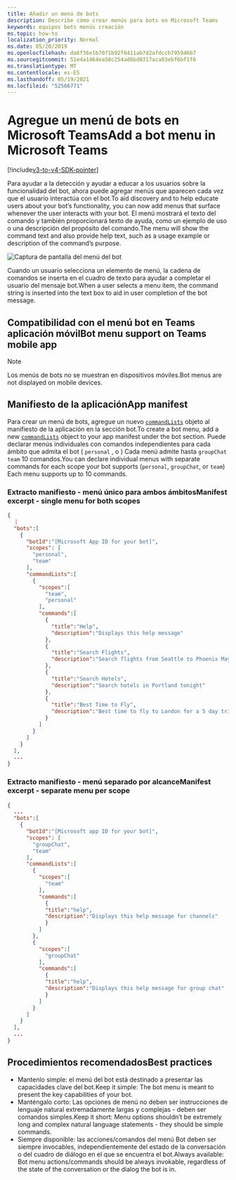 ```yaml
---
title: Añadir un menú de bots
description: Describe cómo crear menús para bots en Microsoft Teams
keywords: equipos bots menús creación
ms.topic: how-to
localization_priority: Normal
ms.date: 05/20/2019
ms.openlocfilehash: da6f36e1b7071b92f6411ab7d2afdccb795946b7
ms.sourcegitcommit: 51e4a1464ea58c254ad6bd0317aca03ebf6bf1f6
ms.translationtype: MT
ms.contentlocale: es-ES
ms.lasthandoff: 05/19/2021
ms.locfileid: "52566771"
---
```

# <a name="add-a-bot-menu-in-microsoft-teams"></a><span data-ttu-id="4572d-104">Agregue un menú de bots en Microsoft Teams</span><span class="sxs-lookup"><span data-stu-id="4572d-104">Add a bot menu in Microsoft Teams</span></span>

[!include[v3-to-v4-SDK-pointer](~/includes/v3-to-v4-pointer-bots.md)]

<span data-ttu-id="4572d-105">Para ayudar a la detección y ayudar a educar a los usuarios sobre la funcionalidad del bot, ahora puede agregar menús que aparecen cada vez que el usuario interactúa con el bot.</span><span class="sxs-lookup"><span data-stu-id="4572d-105">To aid discovery and to help educate users about your bot’s functionality, you can now add menus that surface whenever the user interacts with your bot.</span></span> <span data-ttu-id="4572d-106">El menú mostrará el texto del comando y también proporcionará texto de ayuda, como un ejemplo de uso o una descripción del propósito del comando.</span><span class="sxs-lookup"><span data-stu-id="4572d-106">The menu will show the command text and also provide help text, such as a usage example or description of the command’s purpose.</span></span>

![Captura de pantalla del menú del bot](~/assets/images/bots/bot-menus-bot-menu-sample.png)

<span data-ttu-id="4572d-108">Cuando un usuario selecciona un elemento de menú, la cadena de comandos se inserta en el cuadro de texto para ayudar a completar el usuario del mensaje bot.</span><span class="sxs-lookup"><span data-stu-id="4572d-108">When a user selects a menu item, the command string is inserted into the text box to aid in user completion of the bot message.</span></span>

## <a name="bot-menu-support-on-teams-mobile-app"></a><span data-ttu-id="4572d-109">Compatibilidad con el menú bot en Teams aplicación móvil</span><span class="sxs-lookup"><span data-stu-id="4572d-109">Bot menu support on Teams mobile app</span></span>
> [!NOTE] 
> <span data-ttu-id="4572d-110">Los menús de bots no se muestran en dispositivos móviles.</span><span class="sxs-lookup"><span data-stu-id="4572d-110">Bot menus are not displayed on mobile devices.</span></span>

## <a name="app-manifest"></a><span data-ttu-id="4572d-111">Manifiesto de la aplicación</span><span class="sxs-lookup"><span data-stu-id="4572d-111">App manifest</span></span>

<span data-ttu-id="4572d-112">Para crear un menú de bots, agregue un nuevo [`commandLists`](~/resources/schema/manifest-schema.md#botscommandlists) objeto al manifiesto de la aplicación en la sección bot.</span><span class="sxs-lookup"><span data-stu-id="4572d-112">To create a bot menu, add a new [`commandLists`](~/resources/schema/manifest-schema.md#botscommandlists) object to your app manifest under the bot section.</span></span> <span data-ttu-id="4572d-113">Puede declarar menús individuales con comandos independientes para cada ámbito que admita el bot ( `personal` , o ) Cada menú admite hasta `groupChat` `team` 10 comandos.</span><span class="sxs-lookup"><span data-stu-id="4572d-113">You can declare individual menus with separate commands for each scope your bot supports (`personal`, `groupChat`, or `team`) Each menu supports up to 10 commands.</span></span>

### <a name="manifest-excerpt---single-menu-for-both-scopes"></a><span data-ttu-id="4572d-114">Extracto manifiesto - menú único para ambos ámbitos</span><span class="sxs-lookup"><span data-stu-id="4572d-114">Manifest excerpt - single menu for both scopes</span></span>

```json
{
  ⋮
  "bots":[
    {
      "botId":"[Microsoft App ID for your bot]",
      "scopes": [
        "personal",
        "team"
      ],
      "commandLists":[
        {
          "scopes":[
            "team",
            "personal"
          ],
          "commands":[
            {
              "title":"Help",
              "description":"Displays this help message"
            },
            {
              "title":"Search Flights",
              "description":"Search flights from Seattle to Phoenix May 2-5 departing after 3pm"
            },
            {
              "title":"Search Hotels",
              "description":"Search hotels in Portland tonight"
            },
            {
              "title":"Best Time to Fly",
              "description":"Best time to fly to London for a 5 day trip this summer"
            }
          ]
        }
      ]
    }
  ],
  ...
}
```

### <a name="manifest-excerpt---separate-menu-per-scope"></a><span data-ttu-id="4572d-115">Extracto manifiesto - menú separado por alcance</span><span class="sxs-lookup"><span data-stu-id="4572d-115">Manifest excerpt - separate menu per scope</span></span>

```json
{
  ...
  "bots":[
    {
      "botId":"[Microsoft app ID for your bot]",
      "scopes": [
        "groupChat",
        "team"
      ],
      "commandLists":[
        {
          "scopes":[
            "team"
          ],
          "commands":[
            {
            "title":"help",
            "description":"Displays this help message for channels"
            }
          ]
        },
        {
          "scopes":[
            "groupChat"
          ],
          "commands":[
            {
            "title":"help",
            "description":"Displays this help message for group chat"
            }
          ]
        }
      ]
    }
  ],
  ...
}
```

## <a name="best-practices"></a><span data-ttu-id="4572d-116">Procedimientos recomendados</span><span class="sxs-lookup"><span data-stu-id="4572d-116">Best practices</span></span>

* <span data-ttu-id="4572d-117">Mantenlo simple: el menú del bot está destinado a presentar las capacidades clave del bot.</span><span class="sxs-lookup"><span data-stu-id="4572d-117">Keep it simple: The bot menu is meant to present the key capabilities of your bot.</span></span>
* <span data-ttu-id="4572d-118">Manténgalo corto: Las opciones de menú no deben ser instrucciones de lenguaje natural extremadamente largas y complejas - deben ser comandos simples.</span><span class="sxs-lookup"><span data-stu-id="4572d-118">Keep it short: Menu options shouldn’t be extremely long and complex natural language statements - they should be simple commands.</span></span>
* <span data-ttu-id="4572d-119">Siempre disponible: las acciones/comandos del menú Bot deben ser siempre invocables, independientemente del estado de la conversación o del cuadro de diálogo en el que se encuentra el bot.</span><span class="sxs-lookup"><span data-stu-id="4572d-119">Always available: Bot menu actions/commands should be always invokable, regardless of the state of the conversation or the dialog the bot is in.</span></span>
